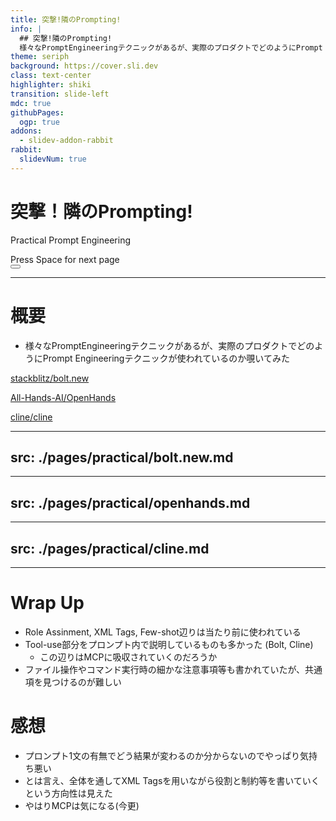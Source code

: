 ```yaml
---
title: 突撃!隣のPrompting!
info: |
  ## 突撃!隣のPrompting!
  様々なPromptEngineeringテクニックがあるが、実際のプロダクトでどのようにPrompt Engineeringテクニックが使われているのか見てみた。Bolt.new, OpenHands, Cline.
theme: seriph
background: https://cover.sli.dev
class: text-center
highlighter: shiki
transition: slide-left
mdc: true
githubPages:
  ogp: true
addons:
  - slidev-addon-rabbit
rabbit:
  slidevNum: true
---
```


# 突撃！隣のPrompting!

Practical Prompt Engineering

<div class="pt-12">
  <span @click="$slidev.nav.next" class="px-2 py-1 rounded cursor-pointer" hover="bg-white bg-opacity-10">
    Press Space for next page <carbon:arrow-right class="inline"/>
  </span>
</div>

<div class="abs-br m-6 flex gap-2">
  <button @click="$slidev.nav.openInEditor()" title="Open in Editor" class="text-xl slidev-icon-btn opacity-50 !border-none !hover:text-white">
    <carbon:edit />
  </button>
  <a href="https://github.com/slidevjs/slidev" target="_blank" alt="GitHub" title="Open in GitHub"
    class="text-xl slidev-icon-btn opacity-50 !border-none !hover:text-white">
    <carbon-logo-github />
  </a>
</div>

---

# 概要
* 様々なPromptEngineeringテクニックがあるが、実際のプロダクトでどのようにPrompt Engineeringテクニックが使われているのか覗いてみた

<logos-github-octocat/> [stackblitz/bolt.new](https://github.com/stackblitz/bolt.new)  <br>

<logos-github-octocat/> [All-Hands-AI/OpenHands](https://github.com/All-Hands-AI/OpenHands)  <br>

<logos-github-octocat/> [cline/cline](https://github.com/cline/cline)<br>

---
src: ./pages/practical/bolt.new.md
---

---
src: ./pages/practical/openhands.md
---

---
src: ./pages/practical/cline.md
---

---

# Wrap Up

* Role Assinment, XML Tags, Few-shot辺りは当たり前に使われている
* Tool-use部分をプロンプト内で説明しているものも多かった (Bolt, Cline)
  * この辺りはMCPに吸収されていくのだろうか
* ファイル操作やコマンド実行時の細かな注意事項等も書かれていたが、共通項を見つけるのが難しい

# 感想

* プロンプト1文の有無でどう結果が変わるのか分からないのでやっぱり気持ち悪い
* とは言え、全体を通してXML Tagsを用いながら役割と制約等を書いていくという方向性は見えた
* やはりMCPは気になる(今更)

